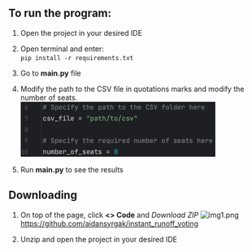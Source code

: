 ## To run the program:

1. Open the project in your desired IDE

2. Open terminal and enter:  
`pip install -r requirements.txt`

3. Go to **main.py** file

4. Modify the path to the CSV file in quotations marks and modify the number of seats.
![img.png](misc/img.png)

5. Run **main.py** to see the results


## Downloading

1. On top of the page, click **<> Code** and *Download ZIP*
![img1.png](img1.png)
https://github.com/aidansyrgak/instant_runoff_voting

2. Unzip and open the project in your desired IDE